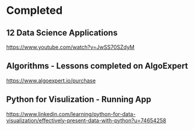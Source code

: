 # Completed

## 12 Data Science Applications
https://www.youtube.com/watch?v=JwSS70SZdyM

## Algorithms - Lessons completed on AlgoExpert
https://www.algoexpert.io/purchase

## Python for Visulization - Running App
https://www.linkedin.com/learning/python-for-data-visualization/effectively-present-data-with-python?u=74654258
